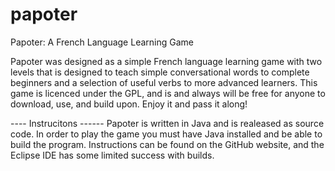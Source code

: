 papoter
=======

Papoter: A French Language Learning Game

Papoter was designed as a simple French language learning game with two levels that is designed to teach simple conversational words to complete beginners and a selection of useful verbs to more advanced learners. This game is licenced under the GPL, and is and always will be free for anyone to download, use, and build upon. Enjoy it and pass it along!


---- Instrucitons ------
Papoter is written in Java and is realeased as source code. In order to play the game you must have Java installed and be able to build the program. Instructions can be found on the GitHub website, and the Eclipse IDE has some limited success with builds.
